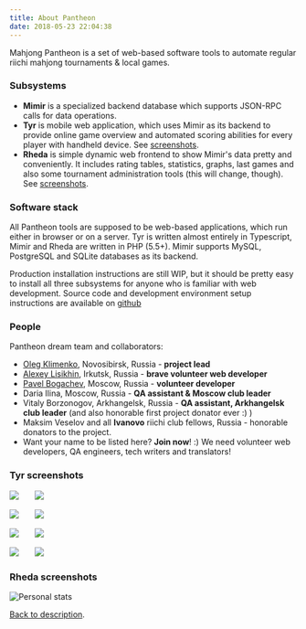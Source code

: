 ```yaml
---
title: About Pantheon
date: 2018-05-23 22:04:38
---
```


Mahjong Pantheon is a set of web-based software tools to automate regular riichi mahjong tournaments & local games.

### Subsystems

- **Mimir** is a specialized backend database which supports JSON-RPC calls for data operations.
- **Tyr** is mobile web application, which uses Mimir as its backend to provide online game overview and automated scoring abilities for every player with handheld device. See [screenshots](https://github.com/MahjongPantheon/pages-src/blob/Samhaina-patch-1/source/about/index.md#tyr-screenshots).
- **Rheda** is simple dynamic web frontend to show Mimir's data pretty and conveniently. It includes rating tables, statistics, graphs, last games and also some tournament administration tools (this will change, though). See [screenshots](https://github.com/MahjongPantheon/pages-src/blob/Samhaina-patch-1/source/about/index.md#rheda-screenshots).

### Software stack

All Pantheon tools are supposed to be web-based applications, which run either in browser or on a server. Tyr is written almost entirely in Typescript, Mimir and Rheda are written in PHP (5.5+). Mimir supports MySQL, PostgreSQL and SQLite databases as its backend.

 Production installation instructions are still WIP, but it should be pretty easy to install all three subsystems for anyone who is familiar with web development. Source code and development environment setup instructions are available on [github](https://github.com/MahjongPantheon/pantheon)

### People

Pantheon dream team and collaborators:

- [Oleg Klimenko](https://github.com/ctizen), Novosibirsk, Russia - **project lead**
- [Alexey Lisikhin](https://github.com/Nihisil), Irkutsk, Russia - **brave volunteer web developer**
- [Pavel Bogachev](https://github.com/bogachev-pa), Moscow, Russia - **volunteer developer**
- Daria Ilina, Moscow, Russia - **QA assistant & Moscow club leader**
- Vitaly Borzonogov, Arkhangelsk, Russia - **QA assistant, Arkhangelsk club leader** (and also honorable first project donator ever :) )
- Maksim Veselov and all **Ivanovo** riichi club fellows, Russia - honorable donators to the project.
- Want your name to be listed here? **Join now**! :) We need volunteer web developers, QA engineers, tech writers and translators!

### Tyr screenshots

![](https://github.com/MahjongPantheon/pages-src/blob/Samhaina-patch-1/images/Tyr1.jpg) &nbsp;&nbsp;&nbsp;&nbsp;&nbsp; ![](https://github.com/MahjongPantheon/pages-src/blob/Samhaina-patch-1/images/Tyr2.jpg)

![](https://github.com/MahjongPantheon/pages-src/blob/Samhaina-patch-1/images/Tyr3.jpg) &nbsp;&nbsp;&nbsp;&nbsp;&nbsp; ![](https://github.com/MahjongPantheon/pages-src/blob/Samhaina-patch-1/images/Tyr4.jpg)

![](https://github.com/MahjongPantheon/pages-src/blob/Samhaina-patch-1/images/Tyr5.jpg) &nbsp;&nbsp;&nbsp;&nbsp;&nbsp; ![](https://github.com/MahjongPantheon/pages-src/blob/Samhaina-patch-1/images/Tyr6.jpg)

![](https://github.com/MahjongPantheon/pages-src/blob/Samhaina-patch-1/images/Tyr7.jpg) &nbsp;&nbsp;&nbsp;&nbsp;&nbsp; ![](https://github.com/MahjongPantheon/pages-src/blob/Samhaina-patch-1/images/Tyr8.jpg)

### Rheda screenshots

![](http://tesuji-club.ru/wp-content/uploads/Rheda1.png "Personal stats")

<a href="#top">Back to description</a>.

